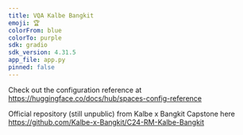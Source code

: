 ```yaml
---
title: VQA Kalbe Bangkit
emoji: 🏆
colorFrom: blue
colorTo: purple
sdk: gradio
sdk_version: 4.31.5
app_file: app.py
pinned: false
---
```


Check out the configuration reference at https://huggingface.co/docs/hub/spaces-config-reference

Official repository (still unpublic) from Kalbe x Bangkit Capstone here https://github.com/Kalbe-x-Bangkit/C24-RM-Kalbe-Bangkit
